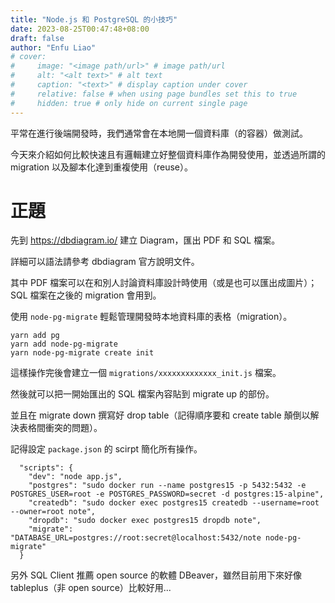 ```yaml
---
title: "Node.js 和 PostgreSQL 的小技巧"
date: 2023-08-25T00:47:48+08:00
draft: false
author: "Enfu Liao"
# cover:
#     image: "<image path/url>" # image path/url
#     alt: "<alt text>" # alt text
#     caption: "<text>" # display caption under cover
#     relative: false # when using page bundles set this to true
#     hidden: true # only hide on current single page
---
```


平常在進行後端開發時，我們通常會在本地開一個資料庫（的容器）做測試。

今天來介紹如何比較快速且有邏輯建立好整個資料庫作為開發使用，並透過所謂的 migration 以及腳本化達到重複使用（reuse）。

# 正題

先到 https://dbdiagram.io/ 建立 Diagram，匯出 PDF 和 SQL 檔案。

詳細可以語法請參考 dbdiagram 官方說明文件。

其中 PDF 檔案可以在和別人討論資料庫設計時使用（或是也可以匯出成圖片）；SQL 檔案在之後的 migration 會用到。

使用 `node-pg-migrate` 輕鬆管理開發時本地資料庫的表格（migration）。

```
yarn add pg
yarn add node-pg-migrate
yarn node-pg-migrate create init
```

這樣操作完後會建立一個 `migrations/xxxxxxxxxxxxx_init.js` 檔案。

然後就可以把一開始匯出的 SQL 檔案內容貼到 migrate up 的部份。

並且在 migrate down 撰寫好 drop table（記得順序要和 create table 顛倒以解決表格間衝突的問題）。

記得設定 `package.json` 的 scirpt 簡化所有操作。

```
  "scripts": {
    "dev": "node app.js",
    "postgres": "sudo docker run --name postgres15 -p 5432:5432 -e POSTGRES_USER=root -e POSTGRES_PASSWORD=secret -d postgres:15-alpine",
    "createdb": "sudo docker exec postgres15 createdb --username=root --owner=root note",
    "dropdb": "sudo docker exec postgres15 dropdb note",
    "migrate": "DATABASE_URL=postgres://root:secret@localhost:5432/note node-pg-migrate"
  }
```

另外 SQL Client 推薦 open source 的軟體 DBeaver，雖然目前用下來好像 tableplus（非 open source）比較好用...